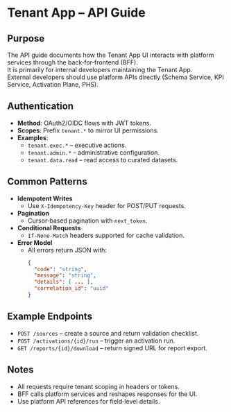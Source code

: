 # Tenant App – API Guide

## Purpose
The API guide documents how the Tenant App UI interacts with platform services through the back‑for‑frontend (BFF).  
It is primarily for internal developers maintaining the Tenant App.  
External developers should use platform APIs directly (Schema Service, KPI Service, Activation Plane, PHS).

## Authentication
- **Method**: OAuth2/OIDC flows with JWT tokens.  
- **Scopes**: Prefix `tenant.*` to mirror UI permissions.  
- **Examples**:  
  - `tenant.exec.*` – executive actions.  
  - `tenant.admin.*` – administrative configuration.  
  - `tenant.data.read` – read access to curated datasets.  

## Common Patterns
- **Idempotent Writes**  
  - Use `X‑Idempotency‑Key` header for POST/PUT requests.  
- **Pagination**  
  - Cursor‑based pagination with `next_token`.  
- **Conditional Requests**  
  - `If‑None‑Match` headers supported for cache validation.  
- **Error Model**  
  - All errors return JSON with:  
    ```json
    {
      "code": "string",
      "message": "string",
      "details": [ ... ],
      "correlation_id": "uuid"
    }
    ```

## Example Endpoints
- `POST /sources` – create a source and return validation checklist.  
- `POST /activations/{id}/run` – trigger an activation run.  
- `GET /reports/{id}/download` – return signed URL for report export.  

## Notes
- All requests require tenant scoping in headers or tokens.  
- BFF calls platform services and reshapes responses for the UI.  
- Use platform API references for field‑level details.  
